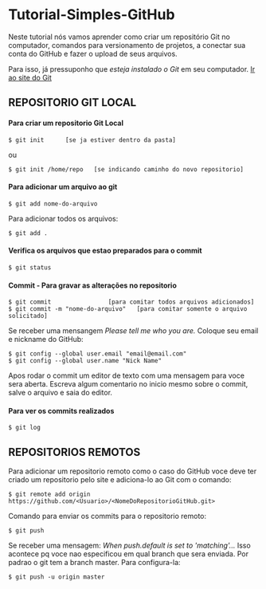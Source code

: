 # Tutorial-Simples-GitHub
Neste tutorial nós vamos aprender como criar um repositório Git no computador, comandos para versionamento de projetos, 
a conectar sua conta do GitHub e fazer o upload de seus arquivos.

Para isso, já pressuponho que *esteja instalado o Git* em seu computador. [Ir ao site do Git](https://git-scm.com/)

## REPOSITORIO GIT LOCAL

#### Para criar um repositorio Git Local
	$ git init 		[se ja estiver dentro da pasta] 
ou

	$ git init /home/repo   [se indicando caminho do novo repositorio]

#### Para adicionar um arquivo ao git
	$ git add nome-do-arquivo
Para adicionar todos os arquivos:

	$ git add .

#### Verifica os arquivos que estao preparados para o commit
	$ git status
	
#### Commit - Para gravar as alterações no repositorio
	$ git commit 				[para comitar todos arquivos adicionados]
	$ git commit -m "nome-do-arquivo"	[para comitar somente o arquivo solicitado]
Se receber uma mensangem *Please tell me who you are.*
Coloque seu email e nickname do GitHub:

	$ git config --global user.email "email@email.com"
	$ git config --global user.name "Nick Name"
Apos rodar o commit um editor de texto com uma mensagem para voce sera aberta.
Escreva algum comentario no inicio mesmo sobre o commit, salve o arquivo e saia do editor.

#### Para ver os commits realizados
	$ git log

## REPOSITORIOS REMOTOS
Para adicionar um repositorio remoto como o caso do GitHub voce deve ter criado um repositorio pelo site e adiciona-lo
ao Git com o comando:

	$ git remote add origin https://github.com/<Usuario>/<NomeDoRepositorioGitHub.git>
Comando para enviar os commits para o repositorio remoto:

	$ git push
Se receber uma mensagem: *When push.default is set to 'matching'...*
Isso acontece pq voce nao especificou em qual branch que sera enviada.
Por padrao o git tem a branch master. Para configura-la:

	$ git push -u origin master
